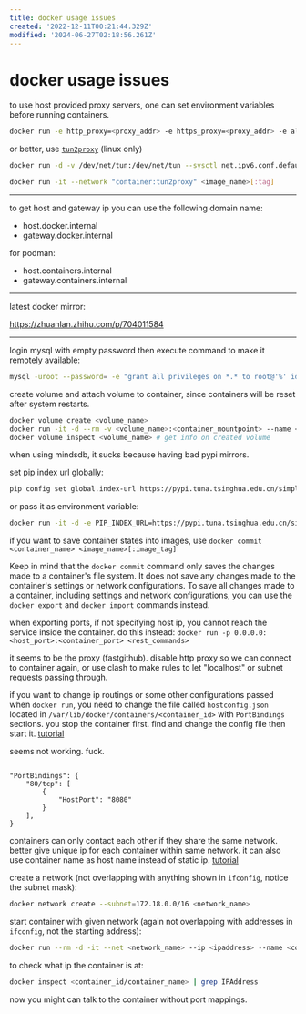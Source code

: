 ```yaml
---
title: docker usage issues
created: '2022-12-11T00:21:44.329Z'
modified: '2024-06-27T02:18:56.261Z'
---
```


# docker usage issues

to use host provided proxy servers, one can set environment variables before running containers.

```bash
docker run -e http_proxy=<proxy_addr> -e https_proxy=<proxy_addr> -e all_proxy=<proxy_addr> -e no_proxy=<bypass_addrs>
```

or better, use [`tun2proxy`](https://github.com/tun2proxy/tun2proxy) (linux only)

```bash
docker run -d -v /dev/net/tun:/dev/net/tun --sysctl net.ipv6.conf.default.disable_ipv6=0 --cap-add NET_ADMIN --name tun2proxy tun2proxy --proxy <proto>://[username[:password]@]host:port

docker run -it --network "container:tun2proxy" <image_name>[:tag]
```

---

to get host and gateway ip you can use the following domain name:

- host.docker.internal
- gateway.docker.internal

for podman:

- host.containers.internal
- gateway.containers.internal

---

latest docker mirror:

https://zhuanlan.zhihu.com/p/704011584

---

login mysql with empty password then execute command to make it remotely available:
```bash
mysql -uroot --password= -e "grant all privileges on *.* to root@'%' identified by '' with grant option; commit;"
```

create volume and attach volume to container, since containers will be reset after system restarts.

```bash
docker volume create <volume_name>
docker run -it -d --rm -v <volume_name>:<container_mountpoint> --name <container_name> <image_name>
docker volume inspect <volume_name> # get info on created volume
```

when using mindsdb, it sucks because having bad pypi mirrors.

set pip index url globally:
```bash
pip config set global.index-url https://pypi.tuna.tsinghua.edu.cn/simple
```

or pass it as environment variable:

```bash
docker run -it -d -e PIP_INDEX_URL=https://pypi.tuna.tsinghua.edu.cn/simple -n <container_name> <image_name>
```

if you want to save container states into images, use `docker commit <container_name> <image_name>[:image_tag]`

Keep in mind that the `docker commit` command only saves the changes made to a container's file system. It does not save any changes made to the container's settings or network configurations. To save all changes made to a container, including settings and network configurations, you can use the `docker export` and `docker import` commands instead.

when exporting ports, if not specifying host ip, you cannot reach the service inside the container. do this instead: `docker run -p 0.0.0.0:<host_port>:<container_port> <rest_commands>`

it seems to be the proxy (fastgithub). disable http proxy so we can connect to container again, or use clash to make rules to let "localhost" or subnet requests passing through.

if you want to change ip routings or some other configurations passed when `docker run`, you need to change the file called `hostconfig.json` located in `/var/lib/docker/containers/<container_id>` with `PortBindings` sections. you stop the container first. find and change the config file then start it. [tutorial](https://ahelpme.com/software/docker/docker-change-the-port-mapping-of-an-existing-container/#:~:text=Here%20is%20the%20whole%20procedure%3A%201%20Stop%20the,Docker%20container%20service.%205%20Start%20the%20docker%20container.)

seems not working. fuck.

```

"PortBindings": {
    "80/tcp": [
        {
            "HostPort": "8080"
        }
    ],
}
```

containers can only contact each other if they share the same network. better give unique ip for each container within same network. it can also use container name as host name instead of static ip. [tutorial](https://maximorlov.com/4-reasons-why-your-docker-containers-cant-talk-to-each-other/)

create a network (not overlapping with anything shown in `ifconfig`, notice the subnet mask):

```bash
docker network create --subnet=172.18.0.0/16 <network_name>
```

start container with given network (again not overlapping with addresses in `ifconfig`, not the starting address):

```bash
docker run --rm -d -it --net <network_name> --ip <ipaddress> --name <container_name>
```
to check what ip the container is at:

```bash
docker inspect <container_id/container_name> | grep IPAddress
```

now you might can talk to the container without port mappings.
